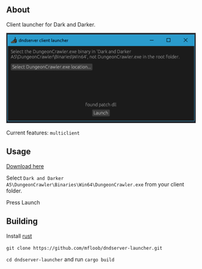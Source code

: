 ## About
Client launcher for Dark and Darker.

![](media/ui_1.png)

Current features:
`multiclient`

## Usage

[Download here](https://github.com/mfloob/dndserver-launcher/releases/tag/release-v1.0.1)

Select `Dark and Darker A5\DungeonCrawler\Binaries\Win64\DungeonCrawler.exe` from your client folder.

Press Launch

## Building

Install [rust](https://doc.rust-lang.org/cargo/getting-started/installation.html)

`git clone https://github.com/mfloob/dndserver-launcher.git`

`cd dndserver-launcher` and run `cargo build`
